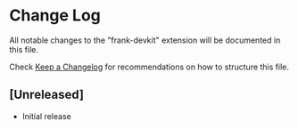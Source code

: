 # Change Log

All notable changes to the "frank-devkit" extension will be documented in this file.

Check [Keep a Changelog](http://keepachangelog.com/) for recommendations on how to structure this file.

## [Unreleased]

- Initial release